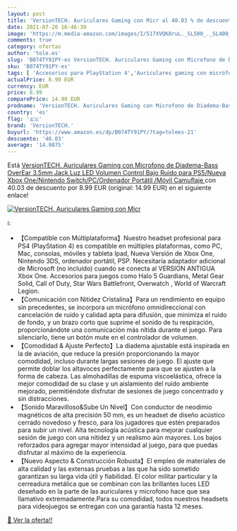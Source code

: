 ```yaml
---
layout: post
title: 'VersionTECH. Auriculares Gaming con Micr al 40.03 % de descuento'
date: 2021-07-20 16:46:39
image: 'https://m.media-amazon.com/images/I/517XVQK8ruL._SL500_._SL400_.jpg'
comments: true
category: ofertas
author: 'tole.es'
slug: 'B074TY91PY-es VersionTECH. Auriculares Gaming con Microfono de Diadema-...'
sku: 'B074TY91PY-es'
tags: [ 'Accesorios para PlayStation 4','Auriculares gaming con micrófono para PlayStation 4','Hardware y juegos para PlayStation 4','Videojuegos','versiontech.','xbox', ]
actualPrice: 8.99 EUR
currency: EUR
price: 8.99
comparePrice: 14.99 EUR
prodname: 'VersionTECH. Auriculares Gaming con Microfono de Diadema-Bass OverEar 3.5mm Jack Luz LED Volumen Control Bajo Ruido para PS5/Nueva Xbox One/Nintendo Switch/PC/Ordenador Portátil /Móvil Camuflaje '
country: 'es'
flag: '🇪🇸'
brand: 'VersionTECH.'
buyurl: 'https://www.amazon.es/dp/B074TY91PY/?tag=tolees-21'
descuento: '40.03'
average: '14.9875'
---
```


Está [VersionTECH. Auriculares Gaming con Microfono de Diadema-Bass OverEar 3.5mm Jack Luz LED Volumen Control Bajo Ruido para PS5/Nueva Xbox One/Nintendo Switch/PC/Ordenador Portátil /Móvil Camuflaje ](https://www.amazon.es/dp/B074TY91PY/?tag=tolees-21) con 40.03 de descuento por 8.99 EUR (original: 14.99 EUR) en el siguiente enlace!

[![VersionTECH. Auriculares Gaming con Micr](https://m.media-amazon.com/images/I/517XVQK8ruL._SL500_._SL400_.jpg)](https://www.amazon.es/dp/B074TY91PY/?tag=tolees-21)

ℹ️:

- 【Compatible con Múltiplataforma】Nuestro headset profesional para PS4 (PlayStation 4) es compatible en múltiples plataformas, como PC, Mac, consolas, móviles y tableta Ipad, Nueva Versión de Xbox One, Nintendo 3DS, ordenador portátil, PSP. Necesitaría adaptador adicional de Microsoft (no incluido) cuando se conecta al VERSION ANTIGUA Xbox One. Accesorios para juegos como Halo 5 Guardians, Metal Gear Solid, Call of Duty, Star Wars Battlefront, Overwatch , World of Warcraft Legion.
- 【Comunicación con Nitidez Cristalina】Para un rendimiento en equipo sin precedentes, se incorpora un micrófono omnidireccional con cancelación de ruido y calidad apta para difusión, que minimiza el ruido de fondo, y un brazo corto que suprime el sonido de tu respiración, proporcionándote una comunicación más nítida durante el juego. Para silenciarlo, tiene un botón mute en el controlador de volumen.
- 【Comodidad & Ajuste Perfecto】La diadema ajustable está inspirada en la de aviación, que reduce la presión proporcionando la mayor comodidad, incluso durante largas sesiones de juego. El ajuste que permite doblar los altavoces perfectamente para que se ajusten a la forma de cabeza. Las almohadillas de espuma viscoelástica, ofrece la mejor comodidad de su clase y un aislamiento del ruido ambiente mejorado, permitiéndote disfrutar de sesiones de juego concentrado y sin distracciones.
- 【Sonido Maravilloso&Sube Un Nivel】Con conductor de neodimio magnéticos de alta precisión 50 mm, es un headset de diseño acústico cerrado novedoso y fresco, para los jugadores que estén preparados para subir un nivel. Alta tecnología acústica para mejorar cualquier sesión de juego con una nitidez y un realismo aún mayores. Los bajos reforzados para agregar mayor intensidad al juego, para que puedas disfrutar al máximo de la experiencia.
- 【Nuevo Aspecto & Construcción Robusta】El empleo de materiales de alta calidad y las extensas pruebas a las que ha sido sometido garantizan su larga vida útil y fiabilidad. El color militar particular y la cerreadura metálica que se combinan con las brillantes luces LED deseñado en la parte de las auriculares y microfono hace que sea llamativo extremadamente.Para su comodidad, todos nuestros headsets para videojuegos se entregan con una garantía hasta 12 meses.

[🛒 Ver la oferta!!](https://www.amazon.es/dp/B074TY91PY/?tag=tolees-21)
